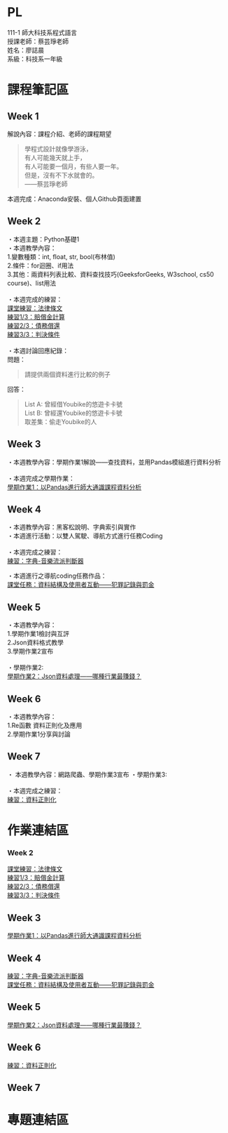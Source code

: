 # PL
111-1 師大科技系程式語言 <br />
授課老師：蔡芸琤老師 <br />
姓名：廖誌晨  
系級：科技系一年級 <br />
# 課程筆記區  
## Week 1<br />
解說內容：課程介紹、老師的課程期望 <br />
> 學程式設計就像學游泳， <br />
> 有人可能幾天就上手， <br />
> 有人可能要一個月，有些人要一年。 <br>
> 但是，沒有不下水就會的。 <br>
> ——蔡芸琤老師

本週完成：Anaconda安裝、個人Github頁面建置 <br />
## Week 2<br />
・本週主題：Python基礎1  
・本週教學內容：  
1.變數種類：int, float, str, bool(布林值)  
2.條件：for迴圈、if用法  
3.其他：兩資料列表比較、資料查找技巧(GeeksforGeeks, W3school, cs50 course)、list用法  
<br />
・本週完成的練習：  
[課堂練習：法律條文](https://github.com/RogerLiao0001/PL/blob/main/week2/W2%20self-practice%201.ipynb)  
[練習1/3：賠償金計算](https://github.com/RogerLiao0001/PL/blob/main/week2/W2%20practice%201-3.ipynb)  
[練習2/3：債務償還](https://github.com/RogerLiao0001/PL/blob/main/week2/W2%20practice%202-3.ipynb)  
[練習3/3：判決條件](https://github.com/RogerLiao0001/PL/blob/main/week2/W2%20practice%203-3.ipynb)  
<br />
・本週討論回應紀錄：  
問題：  
>請提供兩個資料進行比較的例子  
  
回答：  
>List A: 曾經借Youbike的悠遊卡卡號  
>List B: 曾經還Youbike的悠遊卡卡號  
>取差集：偷走Youbike的人 

## Week 3  
・本週教學內容：學期作業1解說——查找資料，並用Pandas模組進行資料分析  
<br />
・本週完成之學期作業：  
[學期作業1：以Pandas進行師大通識課程資料分析](https://github.com/RogerLiao0001/PL/blob/main/Week3/W3%E4%BD%9C%E6%A5%AD1.ipynb)  
## Week 4  
・本週教學內容：黑客松說明、字典索引與實作  
・本週進行活動：以雙人駕駛、導航方式進行任務Coding  
<br />
・本週完成之練習：  
[練習：字典-音樂流派判斷器](https://github.com/RogerLiao0001/PL/blob/main/Week%204/%E7%B7%B4%E7%BF%92%EF%BC%9Adictionary%20-%20%E9%9B%BB%E9%9F%B3%E6%B5%81%E6%B4%BE%E5%88%A4%E6%96%B7%E5%99%A8.ipynb)  
  
・本週進行之導航coding任務作品：  
[課堂任務：資料結構及使用者互動——犯罪記錄與罰金](https://github.com/RogerLiao0001/PL/blob/main/Week%204/%E8%AA%B2%E5%A0%82%E4%BB%BB%E5%8B%99%EF%BC%9A%E8%B3%87%E6%96%99%E7%B5%90%E6%A7%8B%E5%8F%8A%E4%BD%BF%E7%94%A8%E8%80%85%E4%BA%92%E5%8B%95%E2%80%94%E2%80%94%E7%8A%AF%E7%BD%AA%E8%A8%98%E9%8C%84%E8%88%87%E7%BD%B0%E9%87%91.ipynb)  

## Week 5
・本週教學內容：  
  1.學期作業1檢討與互評  
  2.Json資料格式教學  
  3.學期作業2宣布  
<br />
・學期作業2:  
[學期作業2：Json資料處理——哪種行業最賺錢？](https://github.com/RogerLiao0001/PL/blob/main/Week%205/%E4%BD%9C%E6%A5%AD2%EF%BC%9AJson%E8%B3%87%E6%96%99%E8%99%95%E7%90%86%E2%80%94%E2%80%94%E5%93%AA%E7%A8%AE%E8%A1%8C%E6%A5%AD%E6%9C%80%E8%B3%BA%E9%8C%A2%EF%BC%9F.ipynb)  
## Week 6
・本週教學內容：  
1.Re函數 資料正則化及應用  
2.學期作業1分享與討論  
## Week 7
・ 本週教學內容：網路爬蟲、學期作業3宣布
・學期作業3:  
<br />
・本週完成之練習：  
[練習：資料正則化](https://github.com/RogerLiao0001/PL/blob/main/Week%206/%E7%B7%B4%E7%BF%92%EF%BC%9A%E8%B3%87%E6%96%99%E6%AD%A3%E5%89%87%E5%8C%96.ipynb)  
# 作業連結區<br />
### Week 2<br />
[課堂練習：法律條文](https://github.com/RogerLiao0001/PL/blob/main/week2/W2%20self-practice%201.ipynb)  
[練習1/3：賠償金計算](https://github.com/RogerLiao0001/PL/blob/main/week2/W2%20practice%201-3.ipynb)  
[練習2/3：債務償還](https://github.com/RogerLiao0001/PL/blob/main/week2/W2%20practice%202-3.ipynb)  
[練習3/3：判決條件](https://github.com/RogerLiao0001/PL/blob/main/week2/W2%20practice%203-3.ipynb)  
## Week 3  
[學期作業1：以Pandas進行師大通識課程資料分析](https://github.com/RogerLiao0001/PL/blob/main/Week3/W3%E4%BD%9C%E6%A5%AD1.ipynb) 
## Week 4
[練習：字典-音樂流派判斷器](https://github.com/RogerLiao0001/PL/blob/main/Week%204/%E7%B7%B4%E7%BF%92%EF%BC%9Adictionary%20-%20%E9%9B%BB%E9%9F%B3%E6%B5%81%E6%B4%BE%E5%88%A4%E6%96%B7%E5%99%A8.ipynb)  
[課堂任務：資料結構及使用者互動——犯罪記錄與罰金](https://github.com/RogerLiao0001/PL/blob/main/Week%204/%E8%AA%B2%E5%A0%82%E4%BB%BB%E5%8B%99%EF%BC%9A%E8%B3%87%E6%96%99%E7%B5%90%E6%A7%8B%E5%8F%8A%E4%BD%BF%E7%94%A8%E8%80%85%E4%BA%92%E5%8B%95%E2%80%94%E2%80%94%E7%8A%AF%E7%BD%AA%E8%A8%98%E9%8C%84%E8%88%87%E7%BD%B0%E9%87%91.ipynb)
## Week 5
[學期作業2：Json資料處理——哪種行業最賺錢？](https://github.com/RogerLiao0001/PL/blob/main/Week%205/%E4%BD%9C%E6%A5%AD2%EF%BC%9AJson%E8%B3%87%E6%96%99%E8%99%95%E7%90%86%E2%80%94%E2%80%94%E5%93%AA%E7%A8%AE%E8%A1%8C%E6%A5%AD%E6%9C%80%E8%B3%BA%E9%8C%A2%EF%BC%9F.ipynb)
## Week 6
[練習：資料正則化](https://github.com/RogerLiao0001/PL/blob/main/Week%206/%E7%B7%B4%E7%BF%92%EF%BC%9A%E8%B3%87%E6%96%99%E6%AD%A3%E5%89%87%E5%8C%96.ipynb)  
## Week 7

# 專題連結區
